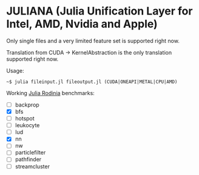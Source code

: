 # JULIANA (**J**ulia **U**nification **L**ayer for **I**ntel, **A**MD, **N**vidia and **A**pple)


Only single files and a very limited feature set is supported right now.

Translation from CUDA -> KernelAbstraction is the only translation supported right now.


Usage: 
```console
~$ julia fileinput.jl fileoutput.jl (CUDA|ONEAPI|METAL|CPU|AMD)
```

Working [Julia Rodinia](https://github.com/JuliaParallel/rodinia/tree/master/julia_cuda) benchmarks:
- [ ] backprop
- [x] bfs
- [ ] hotspot
- [ ] leukocyte
- [ ] lud
- [x] nn
- [ ] nw
- [ ] particlefilter
- [ ] pathfinder
- [ ] streamcluster
